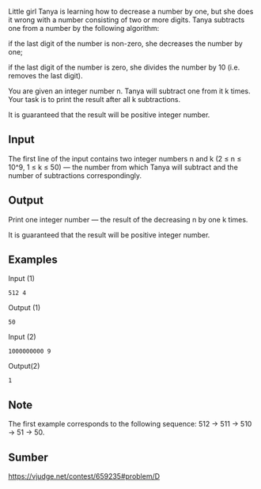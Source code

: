 Little girl Tanya is learning how to decrease a number by one, but she does it wrong with a number consisting of two or more digits. Tanya subtracts one from a number by the following algorithm:

if the last digit of the number is non-zero, she decreases the number by one;

if the last digit of the number is zero, she divides the number by 10 (i.e. removes the last digit).

You are given an integer number n. Tanya will subtract one from it 
k times. Your task is to print the result after all k subtractions.

It is guaranteed that the result will be positive integer number.

## Input
The first line of the input contains two integer numbers n and k (2 ≤ n ≤ 10^9, 1 ≤ k ≤ 50) — the number from which Tanya will subtract and the number of subtractions correspondingly.

## Output
Print one integer number — the result of the decreasing n by one k times.

It is guaranteed that the result will be positive integer number.

## Examples
Input (1)
```
512 4
```
Output (1)
```
50
```

Input (2)
```
1000000000 9
```
Output(2)
```
1
```

## Note
The first example corresponds to the following sequence: 
512 → 511 → 510 → 51 → 50.

## Sumber
https://vjudge.net/contest/659235#problem/D
